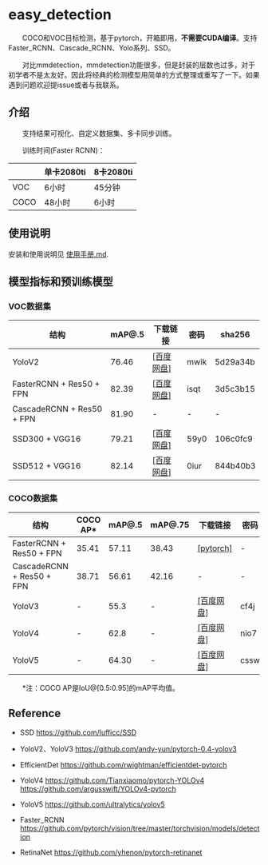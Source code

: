 # easy_detection


　　COCO和VOC目标检测，基于pytorch，开箱即用，**不需要CUDA编译**。支持Faster_RCNN、Cascade_RCNN、Yolo系列、SSD。


  
　　对比mmdetection，mmdetection功能很多，但是封装的层数也过多，对于初学者不是太友好。因此将经典的检测模型用简单的方式整理或重写了一下。如果遇到问题欢迎提issue或者与我联系。


## 介绍

　　支持结果可视化、自定义数据集、多卡同步训练。  
  
　　训练时间(Faster RCNN)：

||单卡2080ti|8卡2080ti|
|---|---|---|
|VOC|6小时|45分钟|
|COCO|48小时|6小时|


## 使用说明

安装和使用说明见 [使用手册.md](https://github.com/misads/easy_detection/blob/master/_assets/_docs/get_started.md).



## 模型指标和预训练模型

### VOC数据集

| 结构 | mAP@.5 | 下载链接 | 密码 | sha256 |
| ----------- | -------- | ----- | ----- | ----- |
| YoloV2  | 76.46|   [[百度网盘]](https://pan.baidu.com/s/1UyWGG1kn5h1l_FHP3idurw)| mwik | 5d29a34b |
| FasterRCNN + Res50 + FPN | 82.39 |  [[百度网盘]](https://pan.baidu.com/s/17NDNGeVRYxCG0vWqgaFDxQ) | isqt | 3d5c3b15 |
| CascadeRCNN + Res50 + FPN | 81.90 |  - | - | - |
| SSD300 + VGG16 | 79.21 | [[百度网盘]](https://pan.baidu.com/s/18XN0Atybz27DnwFdUsMRPg)| 59y0 | 106c0fc9 |
| SSD512 + VGG16 |   82.14 | [[百度网盘]](https://pan.baidu.com/s/1CYB7GvLYxin01Oqwo0v7ZQ)| 0iur | 844b40b3 |



### COCO数据集


| 结构 | COCO AP\* | mAP@.5 | mAP@.75 |下载链接 | 密码 | sha256 |
| --------------- | ---------- | ------ | -------- | ----- | ----- | ----- |
| FasterRCNN + Res50 + FPN | 35.41 |57.11| 38.43 | [[pytorch]](https://download.pytorch.org/models/fasterrcnn_resnet50_fpn_coco-258fb6c6.pth) | - | 258fb6c6 |
| CascadeRCNN + Res50 + FPN | 38.71 |56.61| 42.16 | - | - | - |
| YoloV3  | - | 55.3| - | [[百度网盘]](https://pan.baidu.com/s/1SxmjpgCbwAEyRtwLNhG3xQ) | cf4j | 943b926a|
| YoloV4 | - | 62.8 |- | [[百度网盘]](https://pan.baidu.com/s/1keDDPyMvpX11jnXbJsoTrg) | nio7 | 797dc954 |
| YoloV5 |  - |  64.30 |- | [[百度网盘]](https://pan.baidu.com/s/1j45qGCEu5_Tl0BlDF8ixnw) | cssw | 8e54a2e8 |

　　\*注：COCO AP是IoU@\[0.5:0.95\]的mAP平均值。

## Reference

- SSD <https://github.com/lufficc/SSD>
  
- YoloV2、YoloV3 <https://github.com/andy-yun/pytorch-0.4-yolov3>

- EfficientDet <https://github.com/rwightman/efficientdet-pytorch>

- YoloV4 <https://github.com/Tianxiaomo/pytorch-YOLOv4> <https://github.com/argusswift/YOLOv4-pytorch>

- YoloV5 <https://github.com/ultralytics/yolov5>

- Faster_RCNN <https://github.com/pytorch/vision/tree/master/torchvision/models/detection>

- RetinaNet <https://github.com/yhenon/pytorch-retinanet>
